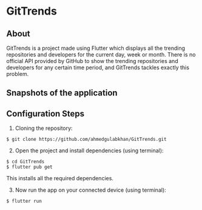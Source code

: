 # GitTrends
## About
GitTrends is a project made using Flutter which displays all the trending repositories and developers for the current day, week or month. There is no official API provided by GitHub to show the trending repositories and developers for any certain time period, and GitTrends tackles exactly this problem.

## Snapshots of the application



## Configuration Steps
1. Cloning the repository:

```
$ git clone https://github.com/ahmedgulabkhan/GitTrends.git
```

2. Open the project and install dependencies (using terminal):

```
$ cd GitTrends
$ flutter pub get
```
This installs all the required dependencies.

3. Now run the app on your connected device (using terminal):

`$ flutter run`
